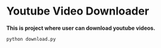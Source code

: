 # Youtube Video Downloader

**This is project where user can download youtube videos.**

```
python download.py
```